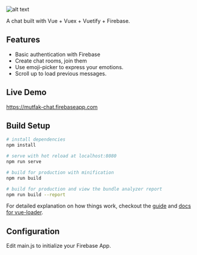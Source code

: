 ![alt text](https://berksaribas.github.io/img/vuetifychat.png)

A chat built with Vue + Vuex + Vuetify + Firebase.
## Features
* Basic authentication with Firebase
* Create chat rooms, join them
* Use emoji-picker to express your emotions.
* Scroll up to load previous messages.

## Live Demo
https://mutfak-chat.firebaseapp.com

## Build Setup

``` bash
# install dependencies
npm install

# serve with hot reload at localhost:8080
npm run serve

# build for production with minification
npm run build

# build for production and view the bundle analyzer report
npm run build --report
```

For detailed explanation on how things work, checkout the [guide](http://vuejs-templates.github.io/webpack/) and [docs for vue-loader](http://vuejs.github.io/vue-loader).

## Configuration

Edit main.js to initialize your Firebase App.
